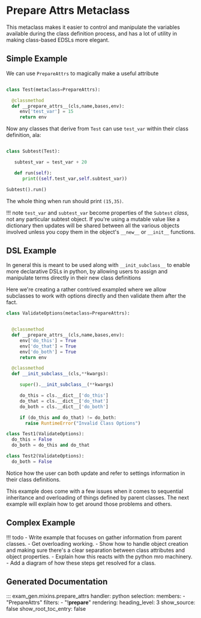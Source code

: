 # Prepare Attrs Metaclass 

This metaclass makes it easier to control and manipulate the variables available 
during the class definition process, and has a lot of utility in making class-based 
EDSLs more elegant. 

## Simple Example 

We can use `PrepareAttrs` to magically make a useful attribute 

``` python

class Test(metaclass=PrepareAttrs):

  @classmethod
  def __prepare_attrs__(cls,name,bases,env):
     env['test_var'] = 15
     return env 

```

Now any classes that derive from `Test` can use `test_var` within their class
definition, ala:

``` python

class Subtest(Test):

   subtest_var = test_var + 20

   def run(self):
      print((self.test_var,self.subtest_var))

Subtest().run() 
```

The whole thing when run should print `(15,35)`. 

!!! note
    `test_var` and `subtest_var` become properties of the `Subtest` 
    *class*, not any particular subtest object. If you're using a mutable 
    value like a dictionary then updates will be shared between all the 
    various objects involved unless you copy them in the object's `__new__` 
    or `__init__` functions. 
    
## DSL Example 

In general this is meant to be used along with `__init_subclass__` to enable
more declarative DSLs in python, by allowing users to assign and manipulate 
terms directly in their new class definitions 

Here we're creating a rather contrived exampled where we allow subclasses to 
work with options directly and then validate them after the fact. 

```python
class ValidateOptions(metaclass=PrepareAttrs):


  @classmethod
  def __prepare_attrs__(cls,name,bases,env):
     env['do_this'] = True
     env['do_that'] = True
     env['do_both'] = True
     return env

  @classmethod
  def __init_subclass__(cls,**kwargs):

     super().__init_subclass__(**kwargs)

     do_this = cls.__dict__['do_this']
     do_that = cls.__dict__['do_that']
     do_both = cls.__dict__['do_both']

     if (do_this and do_that) != do_both:
       raise RuntimeError("Invalid Class Options")

class Test1(ValidateOptions):
  do_this = False
  do_both = do_this and do_that

class Test2(ValidateOptions):
  do_both = False
```

Notice how the user can both update and refer to settings information in their
class definitions. 

This example does come with a few issues when it comes to sequential inheritance 
and overloading of things defined by parent classes. The next example will explain
how to get around those problems and others. 

## Complex Example 

!!! todo
    - Write example that focuses on gather information from parent classes.
    - Get overloading working. 
    - Show how to handle object creation and making sure there's a clear separation 
      between class attributes and object properties. 
    - Explain how this reacts with the python mro machinery.
    - Add a diagram of how these steps get resolved for a class. 
    

## Generated Documentation 

::: exam_gen.mixins.prepare_attrs
    handler: python
    selection:
      members: 
        - "PrepareAttrs"
      filters: 
        - "!__prepare__" 
    rendering: 
      heading_level: 3 
      show_source: false
      show_root_toc_entry: false
